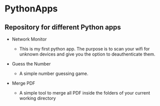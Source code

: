 # PythonApps
Repository for different Python apps
-
- Network Monitor
  - This is my first python app. The purpose is to scan your wifi for unknown devices and give you the option to deauthenticate them.

- Guess the Number
  - A simple number guessing game.

- Merge PDF
  - A simple tool to merge all PDF inside the folders of your current working directory